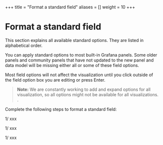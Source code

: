 +++
title = "Format a standard field"
aliases = []
weight = 10
+++

# Format a standard field

This section explains all available standard options. They are listed in alphabetical order.

You can apply standard options to most built-in Grafana panels. Some older panels and community panels that have not updated to the new panel and data model will be missing either all or some of these field options.

Most field options will not affect the visualization until you click outside of the field option box you are editing or press Enter.

> **Note:** We are constantly working to add and expand options for all visualization, so all options might not be available for all visualizations.
.

Complete the following steps to format a standard field:

1/ xxx

1/ xxx

1/ xxx